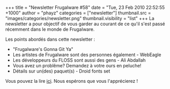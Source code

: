 +++
title = "Newsletter Frugalware #58"
date = "Tue, 23 Feb 2010 22:52:55 +1000"
author = "phayz"
categories = ["newsletter"]
thumbnail.src = "images/categories/newsletter.png"
thumbnail.visibility = "list"
+++
La newsletter a pour objectif de vous garder au courant de ce qu'il s'est passé récemment dans le monde de Frugalware.  

 Les points abordés dans cette newsletter :
 * "Frugalware's Gonna Git Ya"
* Les artistes de Frugalware sont des personnes également - WebEagle
* Les développeurs du FLOSS sont aussi des gens - Ali Abdallah
* Vous avez un problême? Demandez à votre ours en peluche!
* Détails sur un(des) paquet(s) - Droid fonts set


 Vous pouvez la lire [ici](/newsletter/58). Nous espérons que vous l'apprécierez !